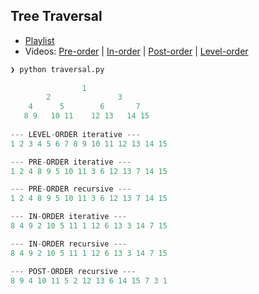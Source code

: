 ## Tree Traversal

* [Playlist](https://www.youtube.com/playlist?list=PL9xmBV_5YoZO1JC2RgEi04nLy6D-rKk6b)
* Videos: [Pre-order](https://youtu.be/1WxLM2hwL-U) | [In-order](https://youtu.be/5dySuyZf9Qg) | [Post-order](https://youtu.be/4zVdfkpcT6U) | [Level-order](https://youtu.be/IozGo2kwRYE)

```python
❯ python traversal.py
 
                1
        2               3
    4      5        6       7  
   8 9   10 11    12 13   14 15
        
--- LEVEL-ORDER iterative ---
1 2 3 4 5 6 7 8 9 10 11 12 13 14 15 

--- PRE-ORDER iterative ---
1 2 4 8 9 5 10 11 3 6 12 13 7 14 15 

--- PRE-ORDER recursive ---
1 2 4 8 9 5 10 11 3 6 12 13 7 14 15 

--- IN-ORDER iterative ---
8 4 9 2 10 5 11 1 12 6 13 3 14 7 15 

--- IN-ORDER recursive ---
8 4 9 2 10 5 11 1 12 6 13 3 14 7 15 

--- POST-ORDER recursive ---
8 9 4 10 11 5 2 12 13 6 14 15 7 3 1 
```
